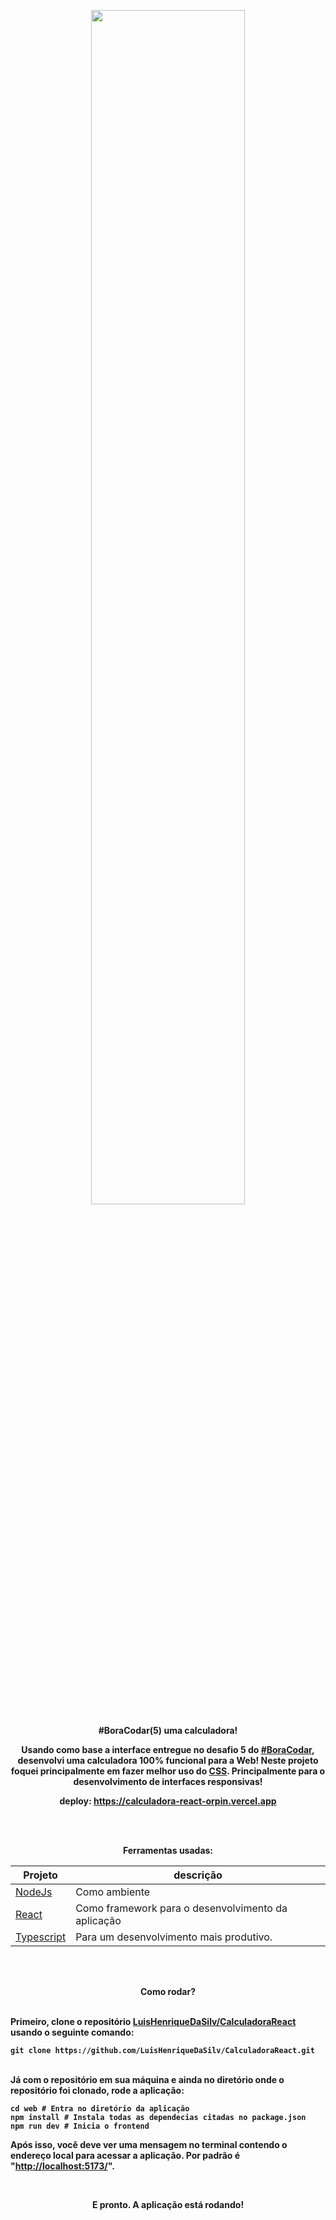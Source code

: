 <div align="center">
<strong>

<img src="https://i.imgur.com/47CgkIW.png" width="70%"></img>

<strong>#BoraCodar(5) uma calculadora!</strong>
<p>Usando como base a interface entregue no desafio 5 do <a href="https://boracodar.dev">#BoraCodar</a>, desenvolvi uma calculadora 100% funcional para a Web! Neste projeto foquei principalmente em fazer melhor uso do <a href="https://developer.mozilla.org/pt-BR/docs/Web/CSS">CSS</a>. Principalmente para o desenvolvimento de interfaces responsivas!</p>

deploy: https://calculadora-react-orpin.vercel.app

</br></br>

Ferramentas usadas:

  | Projeto  | descrição |
  | ------------- | ------------- |
  | [NodeJs](https://nodejs.org/en/) | Como ambiente |
  | [React](https://pt-br.reactjs.org)  | Como framework para o desenvolvimento da aplicação |
  | [Typescript](https://www.typescriptlang.org)  | Para um desenvolvimento mais produtivo. |

</br></br>


<strong>Como rodar?</strong>
<div align="left">

</br>
Primeiro, clone o repositório <a href="hhttps://github.com/LuisHenriqueDaSilv/CalculadoraReact">LuisHenriqueDaSilv/CalculadoraReact</a> usando o seguinte comando:

```shell 
git clone https://github.com/LuisHenriqueDaSilv/CalculadoraReact.git
```

</br>
Já com o repositório em sua máquina e ainda no diretório onde o repositório foi clonado,  rode a aplicação:

```shell 
cd web # Entra no diretório da aplicação
npm install # Instala todas as dependecias citadas no package.json
npm run dev # Inicia o frontend
```
Após isso, você deve ver uma mensagem no terminal contendo o endereço local para acessar a aplicação. Por padrão é "<a href="localhost:5173/">http://localhost:5173/</a>".

</br>
<p align="center"> E pronto. A aplicação está rodando! </p>


</strong>
</div>